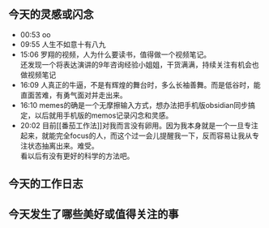 ## 今天的灵感或闪念

- 00:53 oo<br>
- 09:55 人生不如意十有八九
- 15:06 罗翔的视频，人为什么要读书，值得做一个视频笔记。<br>还发现一个将表达演讲的9年咨询经验小姐姐，干货满满，持续关注有机会也做视频笔记
- 16:09 人真正的牛逼，不是有辉煌的舞台时，多么长袖善舞。而是低谷时，能直面苦难，有勇气面对并走出来。
- 16:10 memes的确是一个无摩擦输入方式，想办法把手机版obsidian同步搞定，以后就用手机版的memos记录闪念和灵感。
- 20:02 目前[[番茄工作法]]对我而言没有卵用。因为我本身就是一个一旦专注起来，就能完全focus的人，而这个过一会儿提醒我一下，反而容易让我从专注状态抽离出来。难受。<br>看以后有没有更好的科学的方法吧。

## 今天的工作日志

## 今天发生了哪些美好或值得关注的事
